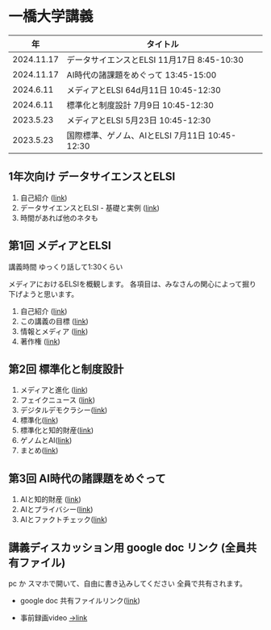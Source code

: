 # 一橋大学講義
|年 | タイトル  |
| --- | --- |
| 2024.11.17 |データサイエンスとELSI 11月17日 8:45-10:30 |
| 2024.11.17 |AI時代の諸課題をめぐって 13:45-15:00|
| 2024.6.11 | メディアとELSI 64d月11日 10:45-12:30 |
| 2024.6.11  |標準化と制度設計 7月9日 10:45-12:30 |
| 2023.5.23  |メディアとELSI 5月23日 10:45-12:30 |
| 2023.5.23 | 国際標準、ゲノム、AIとELSI 7月11日 10:45-12:30 |

## 1年次向け データサイエンスとELSI

1. 自己紹介 ([link](01_10_self_introduction.md))
1. データサイエンスとELSI - 基礎と実例 ([link](03_10_ds_and_elsi.md))
1. 時間があれば他のネタも

## 第1回 メディアとELSI

講義時間 ゆっくり話して1:30くらい


メディアにおけるELSIを概観します。
各項目は、みなさんの関心によって掘り下げようと思います。

1. 自己紹介 ([link](01_10_self_introduction.md))
1. この講義の目標 ([link](01_20_introduction.md))
1. 情報とメディア ([link](01_30_information.md))
1. 著作権 ([link](01_40_copyright.md))

## 第2回 標準化と制度設計
1. メディアと進化 ([link](01_50_evolutional_sociology.md))
1. フェイクニュース ([link](01_60_fakenews.md))
1. デジタルデモクラシー([link](02_10_digitaldemocracy.md))
1. 標準化([link](02_20_standardization.md))
1. 標準化と知的財産([link](02_30_standard_and_ip.md))
1. ゲノムとAI([link](02_40_genomeandai.md))
1. まとめ([link](02_90_conclusion.md))

## 第3回 AI時代の諸課題をめぐって
1. AIと知的財産 ([link](04_10_ai_ip.md))
1. AIとプライバシー([link](04_20_ai_privacy.md))
1. AIとファクトチェック([link](04_30_ai_fakeinformation.md))


## 講義ディスカッション用 google doc リンク (全員共有ファイル)

pc か スマホで開いて、自由に書き込みしてください
全員で共有されます。
- google doc 共有ファイルリンク([link](https://docs.google.com/document/d/1hmgOeF4epq0vflLXdMDp3cc7sJl1ow9kgsXUZWptq28/edit?usp=drive_link))


- 事前録画video
[->link](https://1drv.ms/w/s!AplKFjNlsi53vu9cf5NE4EgvbFXGCw?e=wE0nO3)